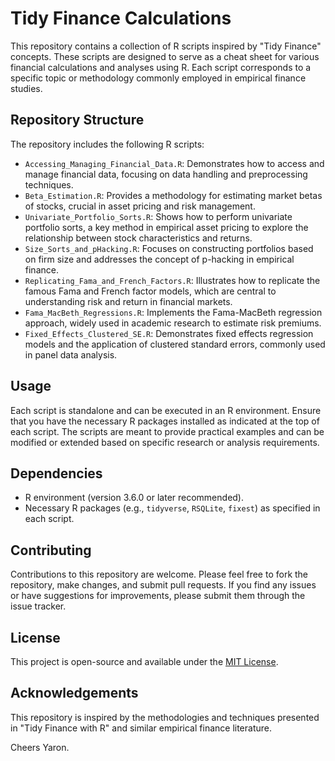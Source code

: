 # Tidy Finance Calculations

This repository contains a collection of R scripts inspired by "Tidy Finance" concepts. These scripts are designed to serve as a cheat sheet for various financial calculations and analyses using R. Each script corresponds to a specific topic or methodology commonly employed in empirical finance studies.

## Repository Structure

The repository includes the following R scripts:

- `Accessing_Managing_Financial_Data.R`: Demonstrates how to access and manage financial data, focusing on data handling and preprocessing techniques.
- `Beta_Estimation.R`: Provides a methodology for estimating market betas of stocks, crucial in asset pricing and risk management.
- `Univariate_Portfolio_Sorts.R`: Shows how to perform univariate portfolio sorts, a key method in empirical asset pricing to explore the relationship between stock characteristics and returns.
- `Size_Sorts_and_pHacking.R`: Focuses on constructing portfolios based on firm size and addresses the concept of p-hacking in empirical finance.
- `Replicating_Fama_and_French_Factors.R`: Illustrates how to replicate the famous Fama and French factor models, which are central to understanding risk and return in financial markets.
- `Fama_MacBeth_Regressions.R`: Implements the Fama-MacBeth regression approach, widely used in academic research to estimate risk premiums.
- `Fixed_Effects_Clustered_SE.R`: Demonstrates fixed effects regression models and the application of clustered standard errors, commonly used in panel data analysis.

## Usage

Each script is standalone and can be executed in an R environment. Ensure that you have the necessary R packages installed as indicated at the top of each script. The scripts are meant to provide practical examples and can be modified or extended based on specific research or analysis requirements.

## Dependencies

- R environment (version 3.6.0 or later recommended).
- Necessary R packages (e.g., `tidyverse`, `RSQLite`, `fixest`) as specified in each script.

## Contributing

Contributions to this repository are welcome. Please feel free to fork the repository, make changes, and submit pull requests. If you find any issues or have suggestions for improvements, please submit them through the issue tracker.

## License

This project is open-source and available under the [MIT License](LICENSE).

## Acknowledgements

This repository is inspired by the methodologies and techniques presented in "Tidy Finance with R" and similar empirical finance literature.

Cheers Yaron.